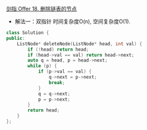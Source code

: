 [剑指 Offer 18. 删除链表的节点](https://leetcode.cn/problems/shan-chu-lian-biao-de-jie-dian-lcof/)

- 解法一：双指针 时间复杂度O(n), 空间复杂度O(1).
```C++
class Solution {
public:
    ListNode* deleteNode(ListNode* head, int val) {
        if (!head) return head;
        if (head->val == val) return head->next;
        auto q = head, p = head->next;
        while (p) {
            if (p->val == val) {
                q->next = p->next;
                break;
            }
            q = q->next;
            p = p->next;
        }
        return head;
    }
};
```